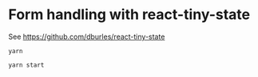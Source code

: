 # Form handling with react-tiny-state

See https://github.com/dburles/react-tiny-state

`yarn`

`yarn start`
